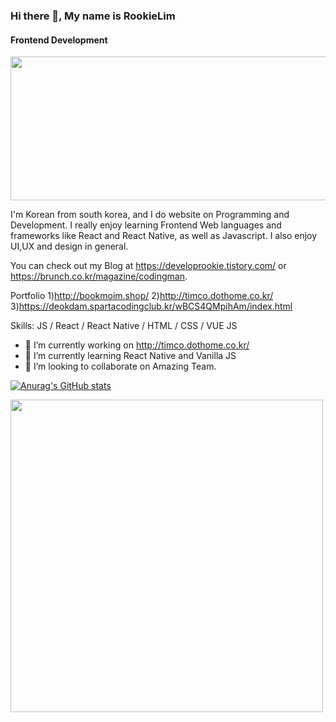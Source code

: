 ### Hi there 👋, My name is RookieLim
#### Frontend Development

<img src="https://user-images.githubusercontent.com/85553325/155725730-60d4a92c-4c1d-4f2a-8116-262c38262351.jpg" width="550px" height="230px">

I'm Korean from south korea, and I do website on Programming and Development.
I really enjoy learning Frontend Web languages and frameworks like 
React and React Native, as well as Javascript.
I also enjoy UI,UX and design in general.

You can check out my Blog at https://developrookie.tistory.com/ or https://brunch.co.kr/magazine/codingman.

Portfolio
1)http://bookmoim.shop/
2)http://timco.dothome.co.kr/
3)https://deokdam.spartacodingclub.kr/wBCS4QMpihAm/index.html

Skills: JS / React / React Native / HTML / CSS / VUE JS

- 🔭 I’m currently working on http://timco.dothome.co.kr/ 
- 🌱 I’m currently learning React Native and Vanilla JS 
- 👯 I’m looking to collaborate on Amazing Team. 

[![Anurag's GitHub stats](https://github-readme-stats.vercel.app/api?username=RookieLim)](https://github.com/anuraghazra/github-readme-stats)

<img src="https://user-images.githubusercontent.com/85553325/155725792-ac9e06df-119b-4547-b825-219d3ef56c6c.jpg" width="500px" height="500px">
 

